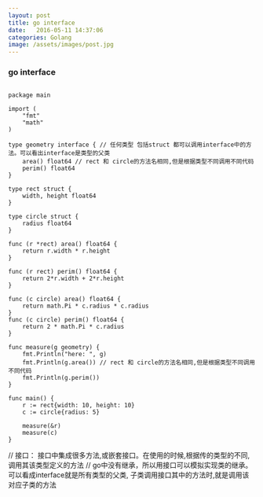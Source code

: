 ```yaml
---
layout: post
title: go interface
date:   2016-05-11 14:37:06
categories: Golang
image: /assets/images/post.jpg
---
```


### go interface

```

package main

import (
	"fmt"
	"math"
)

type geometry interface { // 任何类型 包括struct 都可以调用interface中的方法。可以看出interface是类型的父类
	area() float64 // rect 和 circle的方法名相同,但是根据类型不同调用不同代码
	perim() float64
}

type rect struct {
	width, height float64
}

type circle struct {
	radius float64
}

func (r *rect) area() float64 {
	return r.width * r.height
}

func (r rect) perim() float64 {
	return 2*r.width + 2*r.height
}

func (c circle) area() float64 {
	return math.Pi * c.radius * c.radius
}
func (c circle) perim() float64 {
	return 2 * math.Pi * c.radius
}

func measure(g geometry) {
	fmt.Println("here: ", g)
	fmt.Println(g.area()) // rect 和 circle的方法名相同,但是根据类型不同调用不同代码
	fmt.Println(g.perim())
}

func main() {
	r := rect{width: 10, height: 10}
	c := circle{radius: 5}

	measure(&r)
	measure(c)
}
```

// 接口： 接口中集成很多方法,或嵌套接口。在使用的时候,根据传的类型的不同,调用其该类型定义的方法
// go中没有继承，所以用接口可以模拟实现类的继承。可以看成interface就是所有类型的父类, 子类调用接口其中的方法时,就是调用该对应子类的方法

